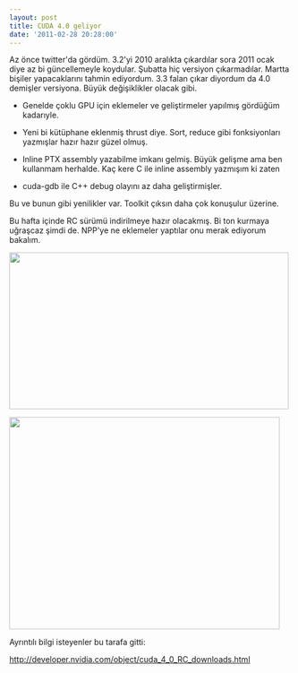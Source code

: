 ```yaml
---
layout: post
title: CUDA 4.0 geliyor
date: '2011-02-28 20:28:00'
---
```


Az önce twitter'da gördüm. 3.2'yi 2010 aralıkta çıkardılar sora 2011 ocak diye az bi güncellemeyle koydular. Şubatta hiç versiyon çıkarmadılar. Martta bişiler yapacaklarını tahmin ediyordum. 3.3 falan çıkar diyordum da 4.0 demişler versiyona. Büyük değişiklikler olacak gibi.

- Genelde çoklu GPU için eklemeler ve geliştirmeler yapılmış gördüğüm kadarıyle.

- Yeni bi kütüphane eklenmiş thrust diye. Sort, reduce gibi fonksiyonları yazmışlar hazır hazır güzel olmuş.

- Inline PTX assembly yazabilme imkanı gelmiş. Büyük gelişme ama ben kullanmam herhalde. Kaç kere C ile inline assembly yazmışım ki zaten

- cuda-gdb ile C++ debug olayını az daha geliştirmişler.

Bu ve bunun gibi yenilikler var. Toolkit çıksın daha çok konuşulur üzerine.

Bu hafta içinde RC sürümü indirilmeye hazır olacakmış. Bi ton kurmaya uğraşcaz şimdi de. NPP'ye ne eklemeler yaptılar onu merak ediyorum bakalım.

<a href="http://devdala.files.wordpress.com/2011/02/cuda4highlights.png"><img class="aligncenter" src="http://devdala.files.wordpress.com/2011/02/cuda4highlights.png" alt="" width="499" height="280" /></a>

<a href="http://devdala.files.wordpress.com/2011/02/thrust.png"><img class="aligncenter" src="http://devdala.files.wordpress.com/2011/02/thrust.png" alt="" width="483" height="379" /></a>

Ayrıntılı bilgi isteyenler bu tarafa gitti:

<a href="http://developer.nvidia.com/object/cuda_4_0_RC_downloads.html" target="_blank">http://developer.nvidia.com/object/cuda_4_0_RC_downloads.html</a>